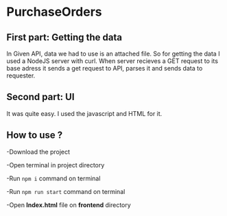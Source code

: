 # PurchaseOrders
 
## First part: Getting the data
In Given API, data we had to use is an attached file. So for getting the data I used a NodeJS server with curl. When server recieves a GET request to its base adress it sends a get request to API, parses it  and sends data to requester.

## Second part: UI
It was quite easy. I used the javascript and HTML for it.

## How to use ?
-Download the project

-Open terminal in project directory

-Run `npm i` command on terminal

-Run `npm run start` command on terminal

-Open **Index.html** file on **frontend** directory
